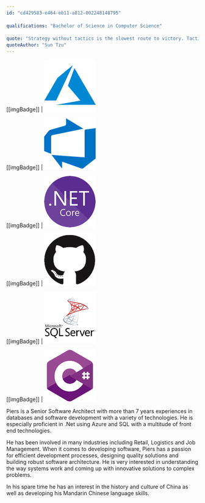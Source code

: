 ```yaml
---
id: "cd429583-e464-eb11-a812-002248148795"

qualifications: "Bachelor of Science in Computer Science"

quote: "Strategy without tactics is the slowest route to victory. Tactics without strategy is the noise before defeat."
quoteAuthor: "Sun Tzu"
---
```


[[imgBadge]]
| ![azure-logo.png](../badges/Business-microsoft-azure.png)

[[imgBadge]]
| ![devops](../badges/Business-microsoft-azure-devops.png)

[[imgBadge]]
| ![dotnetcore.png](../badges/Developer-dotnet-core.png)

[[imgBadge]]
| ![dotnetcore.png](../badges/Developer-github.png)

[[imgBadge]]
| ![dotnetcore.png](../badges/Developer-sql-server.png)

[[imgBadge]]
| ![dotnetcore.png](../badges/Developer-c-sharp.png)

Piers is a Senior Software Architect with more than 7 years experiences in databases and software development with a variety of technologies. He is especially proficient in .Net using Azure and SQL with a multitude of front end technologies.

He has been involved in many industries including Retail, Logistics and Job Management. When it comes to developing software, Piers has a passion for efficient development processes, designing quality solutions and building robust software architecture. He is very interested in understanding the way systems work and coming up with innovative solutions to complex problems.

In his spare time he has an interest in the history and culture of China as well as developing his Mandarin Chinese language skills. 
